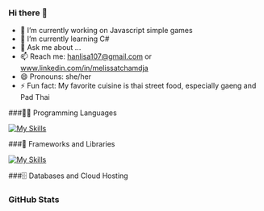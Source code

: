 ### Hi there 👋

<!--
**Melisha14/Melisha14** is a ✨ _special_ ✨ repository because its `README.md` (this file) appears on your GitHub profile.

Here are some ideas to get you started:-->

- 🔭 I’m currently working on Javascript simple games
- 🌱 I’m currently learning C#
- 💬 Ask me about ...
- 📫 Reach me: hanlisa107@gmail.com or www.linkedin.com/in/melissatchamdja
- 😄 Pronouns: she/her
- ⚡ Fun fact: My favorite cuisine is thai street food, especially gaeng and Pad Thai




###👨‍💻 Programming Languages

[![My Skills](https://skillicons.dev/icons?i=js,python,php,kotlin)](https://skillicons.dev)


###🧰 Frameworks and Libraries

[![My Skills](https://skillicons.dev/icons?i=symfony,bootstrap)](https://skillicons.dev)


###🗄️ Databases and Cloud Hosting


### GitHub Stats



